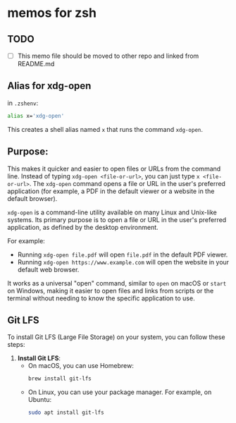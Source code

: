 # memos for zsh

## TODO

- [ ] This memo file should be moved to other repo and linked from README.md

## Alias for xdg-open

in `.zshenv`:

```bash
alias x='xdg-open'
```
This creates a shell alias named `x` that runs the command `xdg-open`.

## Purpose:
This makes it quicker and easier to open files or URLs from the command line.
Instead of typing `xdg-open <file-or-url>`, you can just type `x <file-or-url>`.
The `xdg-open` command opens a file or URL in the user's preferred application (for example, a PDF in the default viewer or a website in the default browser).

`xdg-open` is a command-line utility available on many Linux and Unix-like systems.
Its primary purpose is to open a file or URL in the user's preferred application, as defined by the desktop environment.

For example:

* Running `xdg-open file.pdf` will open `file.pdf` in the default PDF viewer.
* Running `xdg-open https://www.example.com` will open the website in your default web browser.

It works as a universal "open" command, similar to `open` on macOS or `start` on Windows, making it easier to open files and links from scripts or the terminal without needing to know the specific application to use.

## Git LFS

To install Git LFS (Large File Storage) on your system, you can follow these steps:
1. **Install Git LFS**:
   - On macOS, you can use Homebrew:
     ```bash
     brew install git-lfs
     ```
   - On Linux, you can use your package manager. For example, on Ubuntu:
     ```bash
     sudo apt install git-lfs
     ```